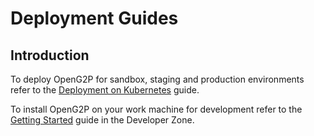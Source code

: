 # Deployment Guides

## Introduction

To deploy OpenG2P for sandbox, staging and production environments refer to the [Deployment on Kubernetes](broken-reference) guide.

To install OpenG2P on your work machine for development refer to the [Getting Started](broken-reference) guide in the Developer Zone.
